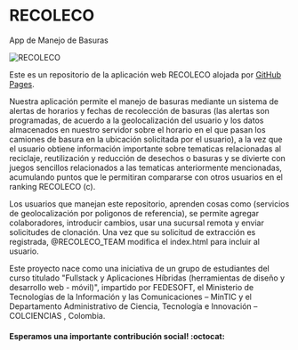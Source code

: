 # RECOLECO
App de Manejo de Basuras

![RECOLECO](https://github.com/EcoTrash/web/app/assets/images/recoleco.svg)

Este es un repositorio de la aplicación web RECOLECO alojada por [GitHub Pages](http://pages.github.com).

Nuestra aplicación permite el manejo de basuras mediante un sistema de alertas de horarios y fechas de recolección de basuras (las alertas son programadas, de acuerdo a la geolocalización del usuario y los datos almacenados en nuestro servidor sobre el horario en el que pasan los camiones de basura en la ubicación solicitada por el usuario), a la vez que el usuario obtiene información importante sobre tematicas relacionadas al reciclaje, reutilización y reducción de desechos o basuras y se divierte con juegos sencillos relacionados a las tematicas anteriormente mencionadas, acumulando puntos que le permitiran compararse con otros usuarios en el ranking RECOLECO (c).


Los usuarios que manejan este repositorio, aprenden cosas como (servicios de geolocalización por poligonos de referencia), se permite agregar colaboradores, introducir cambios, usar una sucursal remota y enviar solicitudes de clonación. Una vez que su solicitud de extracción es registrada, @RECOLECO_TEAM modifica el index.html para incluir al usuario.

Este proyecto nace como una iniciativa de un grupo de estudiantes del curso titulado "Fullstack y Aplicaciones Híbridas (herramientas de diseño y desarrollo web - móvil)", impartido por FEDESOFT, el Ministerio de Tecnologías de la Información y las Comunicaciones – MinTIC y el Departamento Administrativo de Ciencia, Tecnología e Innovación – COLCIENCIAS , Colombia.


#### Esperamos una importante contribución social! :octocat:
